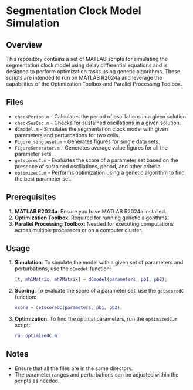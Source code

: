 # Segmentation Clock Model Simulation

## Overview

This repository contains a set of MATLAB scripts for simulating the segmentation clock model using delay differential equations and is designed to perform optimization tasks using genetic algorithms. These scripts are intended to run on MATLAB R2024a and leverage the capabilities of the Optimization Toolbox and Parallel Processing Toolbox.

## Files

- `checkPeriod.m` - Calculates the period of oscillations in a given solution.
- `checkSusOsc.m` - Checks for sustained oscillations in a given solution.
- `dCmodel.m` - Simulates the segmentation clock model with given parameters and perturbations for two cells.
- `Figure_singleset.m` - Generates figures for single data sets.
- `FigureGenerator.m` - Generates average value figures for all the parameter sets.
- `getscoredC.m` - Evaluates the score of a parameter set based on the presence of sustained oscillations, period, and other criteria.
- `optimizedC.m` - Performs optimization using a genetic algorithm to find the best parameter set.

## Prerequisites

1. **MATLAB R2024a**: Ensure you have MATLAB R2024a installed.
2. **Optimization Toolbox**: Required for running genetic algorithms.
3. **Parallel Processing Toolbox**: Needed for executing computations across multiple processors or on a computer cluster.

## Usage

1. **Simulation**:
   To simulate the model with a given set of parameters and perturbations, use the `dCmodel` function:
   ```matlab
   [t, mh1Matrix, mh7Matrix] = dCmodel(parameters, pb1, pb2);
   ```

2. **Scoring**:
   To evaluate the score of a parameter set, use the `getscoredC` function:
   ```matlab
   score = getscoredC(parameters, pb1, pb2);
   ```

3. **Optimization**:
   To find the optimal parameters, run the `optimizedC.m` script:
   ```matlab
   run optimizedC.m
   ```

## Notes

- Ensure that all the files are in the same directory.
- The parameter ranges and perturbations can be adjusted within the scripts as needed.

